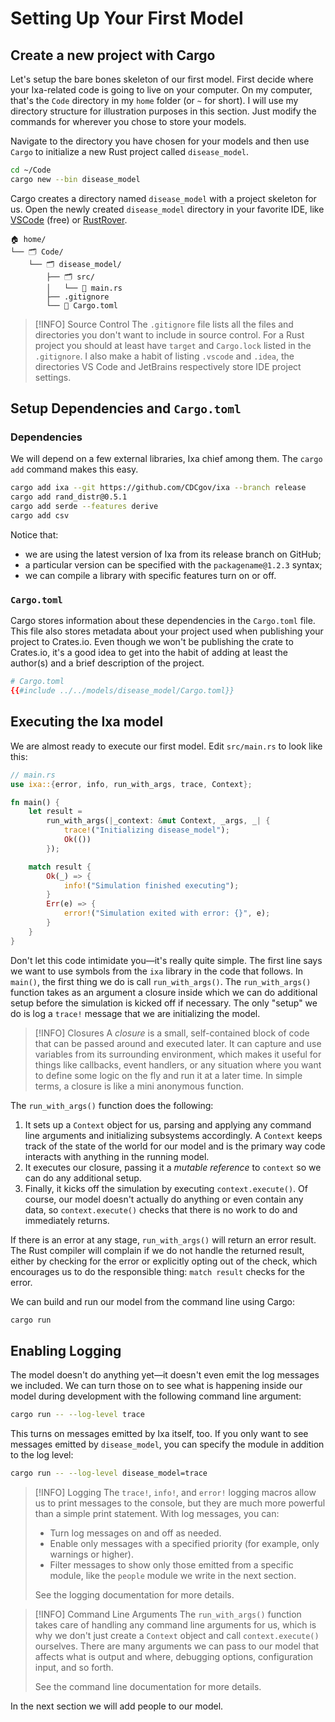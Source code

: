 # Setting Up Your First Model
## Create a new project with Cargo
Let's setup the bare bones skeleton of our first model. First decide where your Ixa-related code is going to live on your computer. On my computer, that's the `Code` directory in my `home` folder (or `~` for short). I will use my directory structure for illustration purposes in this section. Just modify the commands for wherever you chose to store your models.

Navigate to the directory you have chosen for your models and then use `Cargo` to initialize a new Rust project called `disease_model`.

```bash
cd ~/Code
cargo new --bin disease_model
```

Cargo creates a directory named `disease_model` with a project skeleton for us. Open the newly created `disease_model` directory in your favorite IDE, like [VSCode](https://code.visualstudio.com/) (free) or [RustRover](https://www.jetbrains.com/rust/).

```
🏠 home/
└── 🗂️ Code/
    └── 🗂️ disease_model/
        ├── 🗂️ src/
        │   └── 📄 main.rs
        ├── .gitignore
        └── 📄 Cargo.toml
```

> [!INFO] Source Control
> The `.gitignore` file lists all the files and directories you don't want to include in source control. For a Rust project you should at least have `target` and `Cargo.lock` listed in the `.gitignore`. I also make a habit of listing `.vscode` and `.idea`, the directories VS Code and JetBrains respectively store IDE project settings.

## Setup Dependencies and `Cargo.toml`
### Dependencies
We will depend on a few external libraries, Ixa chief among them.  The `cargo add` command makes this easy.
```bash
cargo add ixa --git https://github.com/CDCgov/ixa --branch release
cargo add rand_distr@0.5.1
cargo add serde --features derive
cargo add csv
```
Notice that:
- we are using the latest version of Ixa from its release branch on GitHub;
- a particular version can be specified with the `packagename@1.2.3` syntax;
- we can compile a library with specific features turn on or off.

### `Cargo.toml`

Cargo stores information about these dependencies in the `Cargo.toml` file. This file also stores metadata about your project used when publishing your project to Crates.io. Even though we won't be publishing the crate to Crates.io, it's a good idea to get into the habit of adding at least the author(s) and a brief description of the project.
```toml
# Cargo.toml
{{#include ../../models/disease_model/Cargo.toml}}
```
## Executing the Ixa model
We are almost ready to execute our first model. Edit `src/main.rs` to look like this:
```rust
// main.rs
use ixa::{error, info, run_with_args, trace, Context};

fn main() {
    let result =
        run_with_args(|_context: &mut Context, _args, _| {
            trace!("Initializing disease_model");
            Ok(())
        });

    match result {
        Ok(_) => {
            info!("Simulation finished executing");
        }
        Err(e) => {
            error!("Simulation exited with error: {}", e);
        }
    }
}
```
Don't let this code intimidate you—it's really quite simple. The first line says we want to use symbols from the `ixa` library in the code that follows.  In `main()`, the first thing we do is call  `run_with_args()`. The `run_with_args()` function takes as an argument a closure inside which we can do additional setup before the simulation is kicked off if necessary. The only "setup" we do is log a `trace!` message that we are initializing the model.

> [!INFO] Closures
>  A *closure* is a small, self-contained block of code that can be passed around and executed later. It can capture and use variables from its surrounding environment, which makes it useful for things like callbacks, event handlers, or any situation where you want to define some logic on the fly and run it at a later time. In simple terms, a closure is like a mini anonymous function.

The `run_with_args()` function does the following:
1. It sets up a `Context` object for us, parsing and applying any command line arguments and initializing subsystems accordingly. A `Context` keeps track of the state of the world for our model and is the primary way code interacts with anything in the running model.
2. It executes our closure, passing it a *mutable reference* to `context` so we can do any additional setup.
3. Finally, it kicks off the simulation by executing `context.execute()`. Of course, our model doesn't actually do anything or even contain any data, so `context.execute()` checks that there is no work to do and immediately returns.

If there is an error at any stage, `run_with_args()` will return an error result. The Rust compiler will complain if we do not handle the returned result, either by checking for the error or explicitly opting out of the check, which encourages us to do the responsible thing: `match result` checks for the error.

We can build and run our model from the command line using Cargo:
```bash
cargo run
```
## Enabling Logging
The model doesn't do anything yet—it doesn't even emit the log messages we included. We can turn those on to see what is happening inside our model during development with the following command line argument:
```bash
cargo run -- --log-level trace
```
This turns on messages emitted by Ixa itself, too. If you only want to see messages emitted by `disease_model`, you can specify the module in addition to the log level:
```bash
cargo run -- --log-level disease_model=trace
```

> [!INFO] Logging
> The `trace!`, `info!`, and `error!` logging macros allow us to print messages to the console, but they are much more powerful than a simple print statement. With log messages, you can:
> - Turn log messages on and off as needed.
> - Enable only messages with a specified priority (for example, only warnings or higher).
> - Filter messages to show only those emitted from a specific module, like the `people` module we write in the next section.
>
> See the logging documentation for more details.

> [!INFO] Command Line Arguments
> The `run_with_args()` function takes care of handling any command line arguments for us, which is why we don't just create a `Context` object and call `context.execute()` ourselves. There are many arguments we can pass to our model that affects what is output and where, debugging options, configuration input, and so forth.
>
> See the command line documentation for more details.


In the next section we will add people to our model.
